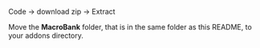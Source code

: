 Code -> download zip -> Extract

Move the **MacroBank** folder, that is in the same folder as this README, to your addons directory.